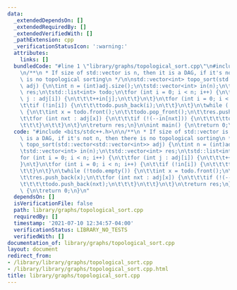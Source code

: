 ```yaml
---
data:
  _extendedDependsOn: []
  _extendedRequiredBy: []
  _extendedVerifiedWith: []
  _pathExtension: cpp
  _verificationStatusIcon: ':warning:'
  attributes:
    links: []
  bundledCode: "#line 1 \"library/graphs/topological_sort.cpp\"\n#include <bits/stdc++.h>\n\
    \n/**\n * If size of std::vector is n, then it is a DAG, if it's not n, then there\
    \ is no topological sorting\n */\n\nstd::vector<int> topo_sort(std::vector<std::vector<int>>\
    \ adj) {\n\tint n = (int)adj.size();\n\tstd::vector<int> in(n);\n\tstd::vector<int>\
    \ res;\n\tstd::list<int> todo;\n\tfor (int i = 0; i < n; i++) {\n\t\tfor (int\
    \ j : adj[i]) {\n\t\t\t++in[j];\n\t\t}\n\t}\n\tfor (int i = 0; i < n; i++) {\n\
    \t\tif (!in[i]) {\n\t\t\ttodo.push_back(i);\n\t\t}\n\t}\n\twhile (!todo.empty())\
    \ {\n\t\tint x = todo.front();\n\t\ttodo.pop_front();\n\t\tres.push_back(x);\n\
    \t\tfor (int nxt : adj[x]) {\n\t\t\tif (!(--in[nxt])) {\n\t\t\t\ttodo.push_back(nxt);\n\
    \t\t\t}\n\t\t}\n\t}\n\treturn res;\n}\n\nint main() {\n\treturn 0;\n}\n"
  code: "#include <bits/stdc++.h>\n\n/**\n * If size of std::vector is n, then it\
    \ is a DAG, if it's not n, then there is no topological sorting\n */\n\nstd::vector<int>\
    \ topo_sort(std::vector<std::vector<int>> adj) {\n\tint n = (int)adj.size();\n\
    \tstd::vector<int> in(n);\n\tstd::vector<int> res;\n\tstd::list<int> todo;\n\t\
    for (int i = 0; i < n; i++) {\n\t\tfor (int j : adj[i]) {\n\t\t\t++in[j];\n\t\t\
    }\n\t}\n\tfor (int i = 0; i < n; i++) {\n\t\tif (!in[i]) {\n\t\t\ttodo.push_back(i);\n\
    \t\t}\n\t}\n\twhile (!todo.empty()) {\n\t\tint x = todo.front();\n\t\ttodo.pop_front();\n\
    \t\tres.push_back(x);\n\t\tfor (int nxt : adj[x]) {\n\t\t\tif (!(--in[nxt])) {\n\
    \t\t\t\ttodo.push_back(nxt);\n\t\t\t}\n\t\t}\n\t}\n\treturn res;\n}\n\nint main()\
    \ {\n\treturn 0;\n}\n"
  dependsOn: []
  isVerificationFile: false
  path: library/graphs/topological_sort.cpp
  requiredBy: []
  timestamp: '2021-07-10 12:34:57-04:00'
  verificationStatus: LIBRARY_NO_TESTS
  verifiedWith: []
documentation_of: library/graphs/topological_sort.cpp
layout: document
redirect_from:
- /library/library/graphs/topological_sort.cpp
- /library/library/graphs/topological_sort.cpp.html
title: library/graphs/topological_sort.cpp
---
```

